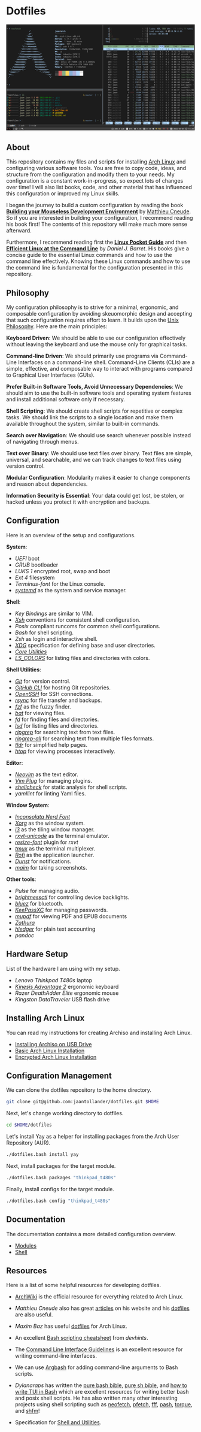 # Dotfiles
![](./docs/images/desktop.png)


## About
This repository contains my files and scripts for installing [Arch Linux](https://archlinux.org/) and configuring various software tools. You are free to copy code, ideas, and structure from the configuration and modify them to your needs. My configuration is a constant work-in-progress, so expect lots of changes over time! I will also list books, code, and other material that has influenced this configuration or improved my Linux skills.

I began the journey to build a custom configuration by reading the book [**Building your Mouseless Development Environment**](https://themouseless.dev/) by [Matthieu Cneude](https://github.com/Phantas0s). So if you are interested in building your configuration, I recommend reading his book first! The contents of this repository will make much more sense afterward.

Furthermore, I recommend reading first the [**Linux Pocket Guide**](https://linuxpocketguide.com/) and then [**Efficient Linux at the Command Line**](https://efficientlinux.com/) by *Daniel J. Barret*. His books give a concise guide to the essential Linux commands and how to use the command line effectively. Knowing these Linux commands and how to use the command line is fundamental for the configuration presented in this repository. 


## Philosophy
My configuration philosophy is to strive for a minimal, ergonomic, and composable configuration by avoiding skeuomorphic design and accepting that such configuration requires effort to learn. It builds upon the [Unix Philosophy](https://en.wikipedia.org/wiki/Unix_philosophy). Here are the main principles:

**Keyboard Driven**: We should be able to use our configuration effectively without leaving the keyboard and use the mouse only for graphical tasks.

**Command-line Driven**: We should primarily use programs via Command-Line Interfaces on a command-line shell. Command-Line Clients (CLIs) are a simple, effective, and composable way to interact with programs compared to Graphical User Interfaces (GUIs).

**Prefer Built-in Software Tools, Avoid Unnecessary Dependencies**: We should aim to use the built-in software tools and operating system features and install additional software only if necessary.

**Shell Scripting**: We should create shell scripts for repetitive or complex tasks. We should link the scripts to a single location and make them available throughout the system, similar to built-in commands.

**Search over Navigation**: We should use search whenever possible instead of navigating through menus.

**Text over Binary**: We should use text files over binary. Text files are simple, universal, and searchable, and we can track changes to text files using version control.

**Modular Configuration**: Modularity makes it easier to change components and reason about dependencies.

**Information Security is Essential**: Your data could get lost, be stolen, or hacked unless you protect it with encryption and backups.


## Configuration
Here is an overview of the setup and configurations. 

**System**:

- *UEFI* boot
- *GRUB* bootloader
- *LUKS 1* encrypted root, swap and boot
- *Ext 4* filesystem
- *Terminus-font* for the Linux console.
- [*systemd*](https://systemd.io/) as the system and service manager.

**Shell**:

- *Key Bindings* are similar to VIM.
- [*Xsh*](https://github.com/sgleizes/xsh) conventions for consistent shell configuration.
- *Posix* compliant runcoms for common shell configurations.
- *Bash* for shell scripting.
- *Zsh* as login and interactive shell.
- [*XDG*](https://specifications.freedesktop.org/basedir-spec/basedir-spec-latest.html) specification for defining base and user directories.
- [*Core Utilities*](https://wiki.archlinux.org/title/Core_utilities)
- [*LS_COLORS*](https://github.com/trapd00r/LS_COLORS) for listing files and directories with colors.

**Shell Utilities**:

- [*Git*](https://git-scm.com/) for version control.
- [*GitHub CLI*](https://cli.github.com/) for hosting Git repositories.
- [*OpenSSH*](https://github.com/openssh/openssh-portable) for SSH connections.
- [*rsync*](https://rsync.samba.org/) for file transfer and backups.
- [*fzf*](https://github.com/junegunn/fzf) as the fuzzy finder.
- [*bat*](https://github.com/sharkdp/bat) for viewing files.
- [*fd*](https://github.com/sharkdp/fd) for finding files and directories.
- [*lsd*](https://github.com/Peltoche/lsd) for listing files and directories.
- [*ripgrep*](https://github.com/BurntSushi/ripgrep) for searching text from text files.
- [*ripgrep-all*](https://github.com/phiresky/ripgrep-all) for searching text from multiple files formats.
- [*tldr*](https://tldr.sh/) for simplified help pages.
- [*htop*](https://htop.dev/) for viewing processes interactively.

**Editor**:

- [*Neovim*](https://neovim.io/) as the text editor.
- [*Vim Plug*](https://github.com/junegunn/vim-plug) for managing plugins.
- [*shellcheck*](https://github.com/koalaman/shellcheck) for static analysis for shell scripts.
- *yamllint* for linting Yaml files.

**Window System**:

- [*Inconsolata Nerd Font*](https://www.nerdfonts.com/) 
- [*Xorg*](https://www.x.org/) as the window system.
- [*i3*](https://i3wm.org/) as the tiling window manager.
- [*rxvt-unicode*](https://wiki.archlinux.org/title/rxvt-unicode) as the terminal emulator.
- [*resize-font*](https://github.com/simmel/urxvt-resize-font) plugin for *rxvt*
- [*tmux*](https://github.com/tmux/tmux) as the terminal multiplexer.
- [*Rofi*](https://github.com/davatorium/rofi) as the application launcher.
- [*Dunst*](https://dunst-project.org/) for notifications.
- [*maim*](https://github.com/naelstrof/maim) for taking screenshots.

**Other tools**:

- *Pulse* for managing audio.
- [*brightnessctl*](https://github.com/Hummer12007/brightnessctl) for controlling device backlights.
- [*bluez*](http://www.bluez.org/) for bluetooth.
- [*KeePassXC*](https://keepassxc.org) for managing passwords.
- [*mupdf*](https://mupdf.com/) for viewing PDF and EPUB documents
- [*Zathura*](https://pwmt.org/projects/zathura/)
- [*hledger*](https://hledger.org/) for plain text accounting
- *pandoc*


## Hardware Setup
List of the hardware I am using with my setup.

- *Lenovo Thinkpad T480s* laptop
- [*Kinesis Advantage 2*](https://kinesis-ergo.com/keyboards/advantage2-keyboard/) ergonomic keyboard
- *Razer DeathAdder Elite* ergonomic mouse
- *Kingston DataTraveler* USB flash drive


## Installing Arch Linux
You can read my instructions for creating Archiso and installing Arch Linux.

- [Installing Archiso on USB Drive](./install/archiso.sh)
- [Basic Arch Linux Installation](./install/archlinux_basic.bash)
- [Encrypted Arch Linux Installation](./install/archlinux_encrypted.bash)


## Configuration Management
We can clone the dotfiles repository to the home directory. 

```bash
git clone git@github.com:jaantollander/dotfiles.git $HOME
```

Next, let's change working directory to dotfiles.

```bash
cd $HOME/dotfiles
```

Let's install Yay as a helper for installing packages from the Arch User Repository (AUR).

```bash
./dotfiles.bash install yay
```

Next, install packages for the target module.

```bash
./dotfiles.bash packages "thinkpad_t480s"
```

Finally, install configs for the target module.

```bash
./dotfiles.bash config "thinkpad_t480s"
```


## Documentation
The documentation contains a more detailed configuration overview.

- [Modules](./docs/modules.md)
- [Shell](./docs/shell.md)


## Resources
Here is a list of some helpful resources for developing dotfiles.

- [ArchWiki](https://wiki.archlinux.org/) is the official resource for everything related to Arch Linux.

- *Matthieu Cneude* also has great [articles](https://thevaluable.dev/) on his website and his [dotfiles](https://github.com/Phantas0s/.dotfiles) are also useful. 

- *Maxim Baz* has useful [dotfiles](https://github.com/maximbaz/dotfiles) for Arch Linux.

- An excellent [Bash scripting cheatsheet](https://devhints.io/bash) from *devhints*.

- The [Command Line Interface Guidelines](https://clig.dev/) is an excellent resource for writing command-line interfaces.

- We can use [Argbash](https://argbash.io/) for adding command-line arguments to Bash scripts.

- *Dylanaraps* has written the [pure bash bible](https://github.com/dylanaraps/pure-bash-bible), [pure sh bible](https://github.com/dylanaraps/pure-sh-bible), and [how to write TUI in Bash](https://github.com/dylanaraps/writing-a-tui-in-bash) which are excellent resources for writing better bash and posix shell scripts. He has also written many other interesting projects using shell scripting such as [neofetch](https://github.com/dylanaraps/neofetch), [pfetch](https://github.com/dylanaraps/pfetch), [fff](https://github.com/dylanaraps/fff), [pash](https://github.com/dylanaraps/pash), [torque](https://github.com/dylanaraps/torque), and [shfm](https://github.com/dylanaraps/shfm/)!

- Specification for [Shell and Utilities](https://pubs.opengroup.org/onlinepubs/9699919799/utilities/contents.html).
